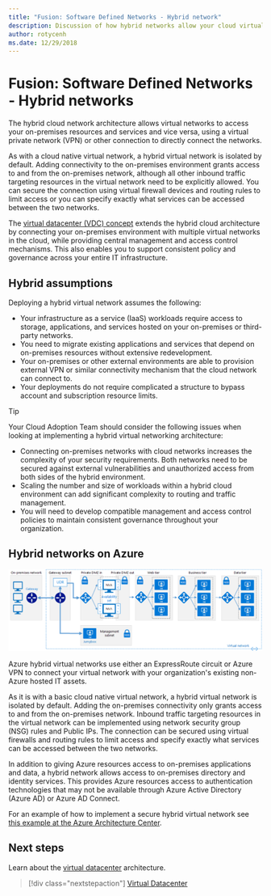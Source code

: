 ```yaml
---
title: "Fusion: Software Defined Networks - Hybrid network" 
description: Discussion of how hybrid networks allow your cloud virtual networks to connect to on-premises resources
author: rotycenh
ms.date: 12/29/2018
---
```


# Fusion: Software Defined Networks - Hybrid networks

The hybrid cloud network architecture allows virtual networks to access your on-premises resources and services and vice versa, using a virtual private network (VPN) or other connection to directly connect the networks.

As with a cloud native virtual network, a hybrid virtual network is isolated by default. Adding connectivity to the on-premises environment grants access to and from the on-premises network, although all other inbound traffic targeting resources in the virtual network need to be explicitly allowed. You can secure the connection using virtual firewall devices and routing rules to limit access or you can specify exactly what services can be accessed between the two networks.

The [virtual datacenter (VDC) concept](vdc-networking.md) extends the hybrid cloud architecture by connecting your on-premises environment with multiple virtual networks in the cloud, while providing central management and access control mechanisms. This also enables you to support consistent policy and governance across your entire IT infrastructure.

## Hybrid assumptions

Deploying a hybrid virtual network assumes the following:

- Your infrastructure as a service (IaaS) workloads require access to storage, applications, and services hosted on your on-premises or third-party networks.
- You need to migrate existing applications and services that depend on on-premises resources without extensive redevelopment.
- Your on-premises or other external environments are able to provision external VPN or similar connectivity mechanism that the cloud network can connect to.
- Your deployments do not require complicated a structure to bypass account and subscription resource limits.

> [!TIP]
> Your Cloud Adoption Team should consider the following issues when looking at implementing a hybrid virtual networking architecture:
> - Connecting on-premises networks with cloud networks increases the complexity of your security requirements. Both networks need to be secured against external vulnerabilities and unauthorized access from both sides of the hybrid environment.
> - Scaling the number and size of workloads within a hybrid cloud environment can add significant complexity to routing and traffic management.
> - You will need to develop compatible management and access control policies to maintain consistent governance throughout your organization.

## Hybrid networks on Azure

![Example hybrid virtual network containing a DMZ and n-tier application](../../_images/infra-sdn-figure2.png)

Azure hybrid virtual networks use either an ExpressRoute circuit or Azure VPN to connect your virtual network with your organization's existing non-Azure hosted IT assets.

As it is with a basic cloud native virtual network, a hybrid virtual network is isolated by default. Adding the on-premises connectivity only grants access to and from the on-premises network. Inbound traffic targeting resources in the virtual network can be implemented using network security group (NSG) rules and Public IPs. The connection can be secured using virtual firewalls and routing rules to limit access and specify exactly what services can be accessed between the two networks.

In addition to giving Azure resources access to on-premises applications and data, a hybrid network allows access to on-premises directory and identity services. This provides Azure resources access to authentication technologies that may not be available through Azure Active Directory (Azure AD) or Azure AD Connect.

For an example of how to implement a secure hybrid virtual network see [this example at the Azure Architecture Center](/azure/architecture/reference-architectures/dmz/secure-vnet-hybrid).

## Next steps

Learn about the [virtual datacenter](vdc-networking.md) architecture.

> [!div class="nextstepaction"]
> [Virtual Datacenter](vdc-networking.md)

